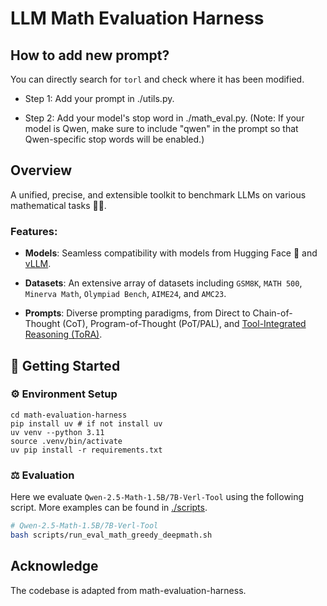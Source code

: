 # LLM Math Evaluation Harness
## How to add new prompt?
You can directly search for `torl` and check where it has been modified.

+ Step 1: Add your prompt in ./utils.py.

+ Step 2: Add your model's stop word in ./math_eval.py.
(Note: If your model is Qwen, make sure to include "qwen" in the prompt so that Qwen-specific stop words will be enabled.)

## Overview
A unified, precise, and extensible toolkit to benchmark LLMs on various mathematical tasks 🧮✨.

### Features:

- **Models**: Seamless compatibility with models from Hugging Face 🤗 and [vLLM](https://github.com/vllm-project/vllm).

- **Datasets**: An extensive array of datasets including `GSM8K`, `MATH 500`, `Minerva Math`, `Olympiad Bench`, `AIME24`, and `AMC23`.

- **Prompts**: Diverse prompting paradigms, from Direct to Chain-of-Thought (CoT), Program-of-Thought (PoT/PAL), and [Tool-Integrated Reasoning (ToRA)](https://github.com/microsoft/ToRA).


## 🚀 Getting Started

### ⚙️ Environment Setup
```
cd math-evaluation-harness
pip install uv # if not install uv
uv venv --python 3.11
source .venv/bin/activate
uv pip install -r requirements.txt
```

### ⚖️ Evaluation
Here we evaluate `Qwen-2.5-Math-1.5B/7B-Verl-Tool` using the following script. More examples can be found in [./scripts](./scripts).

```bash
# Qwen-2.5-Math-1.5B/7B-Verl-Tool
bash scripts/run_eval_math_greedy_deepmath.sh 
```

## Acknowledge
The codebase is adapted from math-evaluation-harness.
